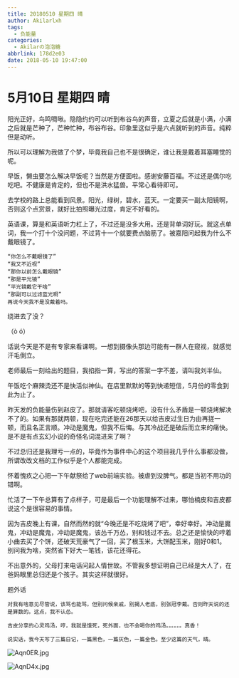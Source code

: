 ```yaml
---
title: 20180510 星期四 晴
author: Akilarlxh
tags:
  - 负能量
categories:
  - Akilarの泡泡糖
abbrlink: 178d2e03
date: 2018-05-10 19:47:00
---
```


# 5月10日 星期四 晴

阳光正好，鸟鸣啁啾。隐隐约约可以听到布谷鸟的声音，立夏之后就是小满，小满之后就是芒种了，芒种忙种，布谷布谷。印象里这似乎是六点就听到的声音。纯粹但是动听。

所以可以理解为我做了个梦，毕竟我自己也不是很确定，谁让我是戴着耳塞睡觉的呢。

早饭，懒虫要怎么解决早饭呢？当然是方便面啦。感谢安藤百福。不过还是偶尔吃吃吧。不健康是肯定的，但也不是洪水猛兽。平常心看待即可。

去学校的路上总能看到风景。阳光，绿树，碧水，蓝天。一定要买一副太阳镜啊，否则这个点赏景，就好比拍照曝光过度，肯定不好看的。

英语课，算是和英语听力杠上了，不过还是没多大用。还是背单词好玩。就这点单词，我一个打十个没问题，不过背十一个就要费点脑筋了。被嘉阳问起我为什么不戴眼镜了。
```
“你怎么不戴眼镜了”
“我又不近视”
“那你以前怎么戴眼镜”
“那是平光镜”
“平光镜戴它干啥”
“那副可以过滤蓝光啊”
再说今天我不是没戴着吗。
```
绕进去了没？

（ò ó）

话说今天是不是有专家来看课啊。一想到摄像头那边可能有一群人在窥视，就感觉汗毛倒立。

老师最后一刻给出的题目，我掐指一算，写出的答案一字不差，请叫我刘半仙。

午饭吃个麻辣烫还不是快活似神仙。在店里默默的等到快递短信，5月份的零食到此为止了。

昨天发的负能量伤到赵皮了。那就请客吃顿烧烤吧，没有什么矛盾是一顿烧烤解决不了的。如果有那就两顿，现在吃完还能在26那天以给吉皮过生日为由再搓一顿，而且名正言顺。冲动是魔鬼，但我不后悔。与其冷战还是破后而立来的痛快。是不是有点玄幻小说的奇怪名词混进来了啊？

不过总归还是我理亏一点的，毕竟作为事件中心的这个项目我几乎什么事都没做，所谓改改文档的工作似乎是个人都能完成。

怀着愧疚之心把一下午献祭给了web前端实验。被虐到没脾气。都是当初不用功的错啊。

忙活了一下午总算有了点样子，可是最后一个功能理解不过来，哪怕楠皮和吉皮都说这个是很容易的事情。

因为吉皮晚上有课，自然而然的就“今晚还是不吃烧烤了吧”，幸好幸好。冲动是魔鬼，冲动是魔鬼，冲动是魔鬼，该怂千万怂，别和钱过不去。总之还是愉快的哼着小曲去买了个饼，还破天荒豪气了一回，买了根玉米，大饼配玉米，刚好0和1。别问我为啥，突然省下好大一笔钱，该花还得花。

不出意外的，父母打来电话问起人情世故。不管我多想证明自己已经是大人了，在爸妈眼里总归还是个孩子。其实这样就很好。

题外话
```
对我有啥意见尽管说，该骂也能骂，但别问候亲戚，别揭人老底，别张冠李戴。否则昨天说的还是算数的。这点，我不认怂。

吉皮分享的心灵鸡汤，哼，我就是饿死，死外面，也不会喝你的鸡汤。。。。。。真香！

说实话，我今天写了三篇日记，一篇黑色，一篇灰色，一篇金色。至少这篇的天气，晴。
```
![Aqn0ER.jpg](https://s2.ax1x.com/2019/04/12/Aqn0ER.jpg)

![AqnD4x.jpg](https://s2.ax1x.com/2019/04/12/AqnD4x.jpg)
